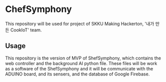 # ChefSymphony
This repository will be used for project of SKKU Making Hackerton, '내가 만든 CookIoT' team.

## Usage
This repository is the version of MVP of ShefSymphony, which contains the web controller and the background AI python file. These files will be work as a software of the ShefSymphony and it will be communicate with the ADUINO board, and its sensers, and the database of Google Firebase.
